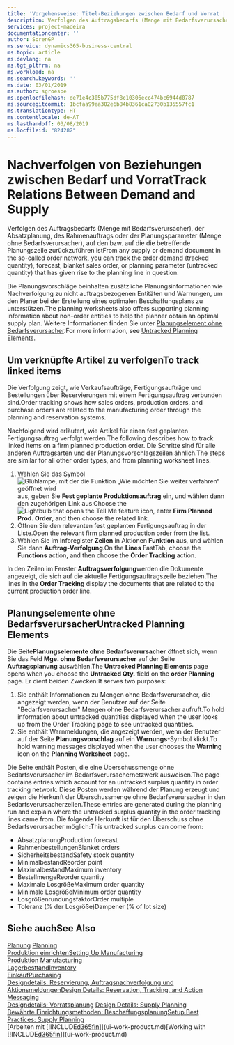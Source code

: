 ```yaml
---
title: 'Vorgehensweise: Titel-Beziehungen zwischen Bedarf und Vorrat | Microsoft Docs'
description: Verfolgen des Auftragsbedarfs (Menge mit Bedarfsverursacher), der Absatzplanung, des Rahmenauftrags oder der Planungsparameter (Menge ohne Bedarfsverursacher), auf den bzw. auf die die betreffende Planungszeile zurückzuführen ist
services: project-madeira
documentationcenter: ''
author: SorenGP
ms.service: dynamics365-business-central
ms.topic: article
ms.devlang: na
ms.tgt_pltfrm: na
ms.workload: na
ms.search.keywords: ''
ms.date: 03/01/2019
ms.author: sgroespe
ms.openlocfilehash: de71e4c305b775df8c10306ecc474bc6944d0787
ms.sourcegitcommit: 1bcfaa99ea302e6b84b8361ca02730b135557fc1
ms.translationtype: HT
ms.contentlocale: de-AT
ms.lasthandoff: 03/08/2019
ms.locfileid: "824282"
---
```

# <a name="track-relations-between-demand-and-supply"></a><span data-ttu-id="178b8-103">Nachverfolgen von Beziehungen zwischen Bedarf und Vorrat</span><span class="sxs-lookup"><span data-stu-id="178b8-103">Track Relations Between Demand and Supply</span></span>
<span data-ttu-id="178b8-104">Verfolgen des Auftragsbedarfs (Menge mit Bedarfsverursacher), der Absatzplanung, des Rahmenauftrags oder der Planungsparameter (Menge ohne Bedarfsverursacher), auf den bzw. auf die die betreffende Planungszeile zurückzuführen ist</span><span class="sxs-lookup"><span data-stu-id="178b8-104">From any supply or demand document in the so-called order network, you can track the order demand (tracked quantity), forecast, blanket sales order, or planning parameter (untracked quantity) that has given rise to the planning line in question.</span></span>

<span data-ttu-id="178b8-105">Die Planungsvorschläge beinhalten zusätzliche Planungsinformationen wie  Nachverfolgung zu nicht auftragsbezogenen Entitäten und  Warnungen, um den Planer bei der Erstellung eines optimalen Beschaffungsplans zu unterstützen.</span><span class="sxs-lookup"><span data-stu-id="178b8-105">The planning worksheets also offers supporting planning information about non-order entities to help the planner obtain an optimal supply plan.</span></span> <span data-ttu-id="178b8-106">Weitere Informationen finden Sie unter [Planungselement ohne Bedarfsverursacher](production-how-track-demand-supply.md#untracked-planning-elements).</span><span class="sxs-lookup"><span data-stu-id="178b8-106">For more information, see [Untracked Planning Elements](production-how-track-demand-supply.md#untracked-planning-elements).</span></span>

## <a name="to-track-linked-items"></a><span data-ttu-id="178b8-107">Um verknüpfte Artikel zu verfolgen</span><span class="sxs-lookup"><span data-stu-id="178b8-107">To track linked items</span></span>
<span data-ttu-id="178b8-108">Die Verfolgung zeigt, wie Verkaufsaufträge, Fertigungsaufträge und Bestellungen über Reservierungen mit einem Fertigungsauftrag verbunden sind.</span><span class="sxs-lookup"><span data-stu-id="178b8-108">Order tracking shows how sales orders, production orders, and purchase orders are related to the manufacturing order through the planning and reservation systems.</span></span>

<span data-ttu-id="178b8-109">Nachfolgend wird erläutert, wie Artikel für einen fest geplanten Fertigungsauftrag verfolgt werden.</span><span class="sxs-lookup"><span data-stu-id="178b8-109">The following describes how to track linked items on a firm planned production order.</span></span> <span data-ttu-id="178b8-110">Die Schritte sind für alle anderen Auftragsarten und der Planungsvorschlagszeilen ähnlich.</span><span class="sxs-lookup"><span data-stu-id="178b8-110">The steps are similar for all other order types, and from planning worksheet lines.</span></span>

1. <span data-ttu-id="178b8-111">Wählen Sie das Symbol ![Glühlampe, mit der die Funktion „Wie möchten Sie weiter verfahren“ geöffnet wird](media/ui-search/search_small.png "Wie möchten Sie weiter verfahren?") aus, geben Sie **Fest geplante Produktionsauftrag** ein, und wählen dann den zugehörigen Link aus.</span><span class="sxs-lookup"><span data-stu-id="178b8-111">Choose the ![Lightbulb that opens the Tell Me feature](media/ui-search/search_small.png "Tell me what you want to do") icon, enter **Firm Planned Prod. Order**, and then choose the related link.</span></span>
2. <span data-ttu-id="178b8-112">Öffnen Sie den relevanten fest geplanten Fertigungsauftrag in der Liste.</span><span class="sxs-lookup"><span data-stu-id="178b8-112">Open the relevant firm planned production order from the list.</span></span>
3. <span data-ttu-id="178b8-113">Wählen Sie im Inforegister **Zeilen** in Aktionen **Funktion** aus, und wählen Sie dann **Auftrag-Verfolgung**.</span><span class="sxs-lookup"><span data-stu-id="178b8-113">On the **Lines** FastTab, choose the **Functions** action, and then choose the **Order Tracking** action.</span></span>

<span data-ttu-id="178b8-114">In den Zeilen im Fenster  **Auftragsverfolgung**werden die Dokumente angezeigt, die sich auf die aktuelle Fertigungsauftragszeile beziehen.</span><span class="sxs-lookup"><span data-stu-id="178b8-114">The lines in the **Order Tracking** display the documents that are related to the current production order line.</span></span>

## <a name="untracked-planning-elements"></a><span data-ttu-id="178b8-115">Planungselemente ohne Bedarfsverursacher</span><span class="sxs-lookup"><span data-stu-id="178b8-115">Untracked Planning Elements</span></span>
<span data-ttu-id="178b8-116">Die Seite**Planungselemente ohne Bedarfsverursacher** öffnet sich, wenn Sie das Feld **Mge. ohne Bedarfsverursacher** auf der Seite **Auftragsplanung** auswählen.</span><span class="sxs-lookup"><span data-stu-id="178b8-116">The **Untracked Planning Elements** page opens when you choose the **Untracked Qty.** field on the **order Planning** page.</span></span> <span data-ttu-id="178b8-117">Er dient beiden Zwecken:</span><span class="sxs-lookup"><span data-stu-id="178b8-117">It serves two purposes:</span></span>

1. <span data-ttu-id="178b8-118">Sie enthält Informationen zu Mengen ohne Bedarfsverursacher, die angezeigt werden, wenn der Benutzer auf der Seite "Bedarfsverursacher" Mengen ohne Bedarfsverursacher aufruft.</span><span class="sxs-lookup"><span data-stu-id="178b8-118">To hold information about untracked quantities displayed when the user looks up from the Order Tracking page to see untracked quantities.</span></span>
2. <span data-ttu-id="178b8-119">Sie enthält Warnmeldungen, die angezeigt werden, wenn der Benutzer auf der Seite **Planungsvorschlag** auf ein **Warnungs**-Symbol klickt.</span><span class="sxs-lookup"><span data-stu-id="178b8-119">To hold warning messages displayed when the user chooses the **Warning** icon on the **Planning Worksheet** page.</span></span>

<span data-ttu-id="178b8-120">Die Seite enthält Posten, die eine Überschussmenge ohne Bedarfsverursacher im Bedarfsverursachernetzwerk ausweisen.</span><span class="sxs-lookup"><span data-stu-id="178b8-120">The page contains entries which account for an untracked surplus quantity in order tracking network.</span></span> <span data-ttu-id="178b8-121">Diese Posten werden während der Planung erzeugt und zeigen die Herkunft der Überschussmenge ohne Bedarfsverursacher in den Bedarfsverursacherzeilen.</span><span class="sxs-lookup"><span data-stu-id="178b8-121">These entries are generated during the planning run and explain where the untracked surplus quantity in the order tracking lines came from.</span></span> <span data-ttu-id="178b8-122">Die folgende Herkunft ist für den Überschuss ohne Bedarfsverursacher möglich:</span><span class="sxs-lookup"><span data-stu-id="178b8-122">This untracked surplus can come from:</span></span>

- <span data-ttu-id="178b8-123">Absatzplanung</span><span class="sxs-lookup"><span data-stu-id="178b8-123">Production forecast</span></span>
- <span data-ttu-id="178b8-124">Rahmenbestellungen</span><span class="sxs-lookup"><span data-stu-id="178b8-124">Blanket orders</span></span>
- <span data-ttu-id="178b8-125">Sicherheitsbestand</span><span class="sxs-lookup"><span data-stu-id="178b8-125">Safety stock quantity</span></span>
- <span data-ttu-id="178b8-126">Minimalbestand</span><span class="sxs-lookup"><span data-stu-id="178b8-126">Reorder point</span></span>
- <span data-ttu-id="178b8-127">Maximalbestand</span><span class="sxs-lookup"><span data-stu-id="178b8-127">Maximum inventory</span></span>
- <span data-ttu-id="178b8-128">Bestellmenge</span><span class="sxs-lookup"><span data-stu-id="178b8-128">Reorder quantity</span></span>
- <span data-ttu-id="178b8-129">Maximale Losgröße</span><span class="sxs-lookup"><span data-stu-id="178b8-129">Maximum order quantity</span></span>
- <span data-ttu-id="178b8-130">Minimale Losgröße</span><span class="sxs-lookup"><span data-stu-id="178b8-130">Minimum order quantity</span></span>
- <span data-ttu-id="178b8-131">Losgrößenrundungsfaktor</span><span class="sxs-lookup"><span data-stu-id="178b8-131">Order multiple</span></span>
- <span data-ttu-id="178b8-132">Toleranz (% der Losgröße)</span><span class="sxs-lookup"><span data-stu-id="178b8-132">Dampener (% of lot size)</span></span>

## <a name="see-also"></a><span data-ttu-id="178b8-133">Siehe auch</span><span class="sxs-lookup"><span data-stu-id="178b8-133">See Also</span></span>  
<span data-ttu-id="178b8-134">[Planung](production-planning.md) </span><span class="sxs-lookup"><span data-stu-id="178b8-134">[Planning](production-planning.md) </span></span>  
[<span data-ttu-id="178b8-135">Produktion einrichten</span><span class="sxs-lookup"><span data-stu-id="178b8-135">Setting Up Manufacturing</span></span>](production-configure-production-processes.md)  
<span data-ttu-id="178b8-136">[Produktion](production-manage-manufacturing.md)  </span><span class="sxs-lookup"><span data-stu-id="178b8-136">[Manufacturing](production-manage-manufacturing.md)  </span></span>  
[<span data-ttu-id="178b8-137">Lagerbesttand</span><span class="sxs-lookup"><span data-stu-id="178b8-137">Inventory</span></span>](inventory-manage-inventory.md)  
[<span data-ttu-id="178b8-138">Einkauf</span><span class="sxs-lookup"><span data-stu-id="178b8-138">Purchasing</span></span>](purchasing-manage-purchasing.md)  
[<span data-ttu-id="178b8-139">Designdetails: Reservierung, Auftragsnachverfolgung und Aktionsmeldungen</span><span class="sxs-lookup"><span data-stu-id="178b8-139">Design Details: Reservation, Tracking, and Action Messaging</span></span>](design-details-reservation-order-tracking-and-action-messaging.md)  
<span data-ttu-id="178b8-140">[Designdetails: Vorratsplanung](design-details-supply-planning.md) </span><span class="sxs-lookup"><span data-stu-id="178b8-140">[Design Details: Supply Planning](design-details-supply-planning.md) </span></span>  
[<span data-ttu-id="178b8-141">Bewährte Einrichtungsmethoden: Beschaffungsplanung</span><span class="sxs-lookup"><span data-stu-id="178b8-141">Setup Best Practices: Supply Planning</span></span>](setup-best-practices-supply-planning.md)  
<span data-ttu-id="178b8-142">[Arbeiten mit [!INCLUDE[d365fin](includes/d365fin_md.md)]](ui-work-product.md)</span><span class="sxs-lookup"><span data-stu-id="178b8-142">[Working with [!INCLUDE[d365fin](includes/d365fin_md.md)]](ui-work-product.md)</span></span>
